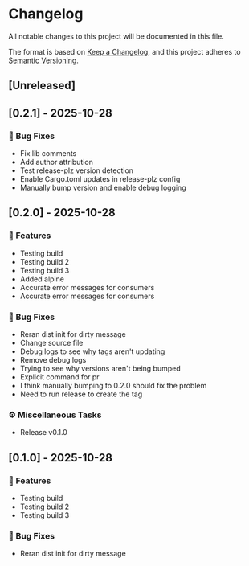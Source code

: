 # Changelog

All notable changes to this project will be documented in this file.

The format is based on [Keep a Changelog](https://keepachangelog.com/en/1.0.0/),
and this project adheres to [Semantic Versioning](https://semver.org/spec/v2.0.0.html).

## [Unreleased]
## [0.2.1] - 2025-10-28

### 🐛 Bug Fixes

- Fix lib comments
- Add author attribution
- Test release-plz version detection
- Enable Cargo.toml updates in release-plz config
- Manually bump version and enable debug logging

## [0.2.0] - 2025-10-28

### 🚀 Features

- Testing build
- Testing build 2
- Testing build 3
- Added alpine
- Accurate error messages for consumers
- Accurate error messages for consumers

### 🐛 Bug Fixes

- Reran dist init for dirty message
- Change source file
- Debug logs to see why tags aren't updating
- Remove debug logs
- Trying to see why versions aren't being bumped
- Explicit command for pr
- I think manually bumping to 0.2.0 should fix the problem
- Need to run release to create the tag

### ⚙️ Miscellaneous Tasks

- Release v0.1.0
## [0.1.0] - 2025-10-28

### 🚀 Features

- Testing build
- Testing build 2
- Testing build 3

### 🐛 Bug Fixes

- Reran dist init for dirty message
